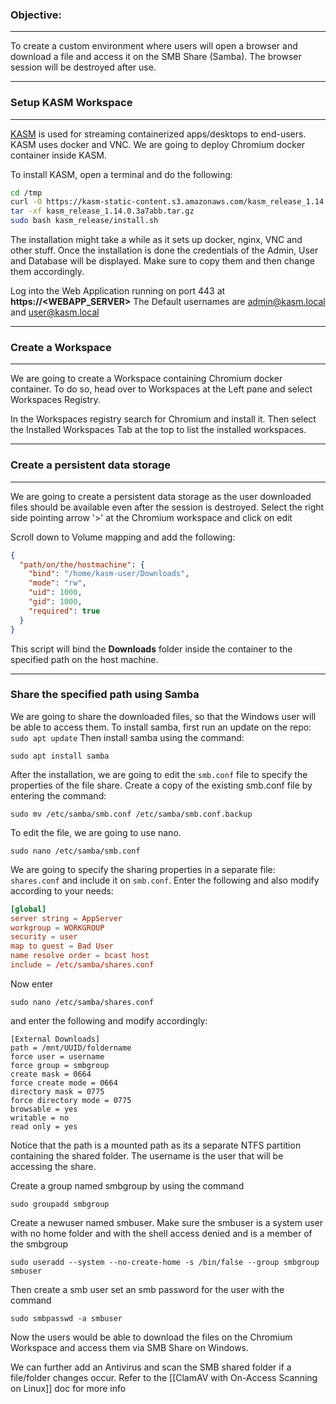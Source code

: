 ### Objective: 
***
To create a custom environment where users will open a browser and download a file and access it on the SMB Share (Samba). The browser session will be destroyed after use. 
***

### Setup KASM Workspace
***
[KASM](https://kasmweb.com/) is used for streaming containerized apps/desktops to end-users. KASM uses docker and VNC. 
We are going to deploy Chromium docker container inside KASM.

To install KASM, open a terminal and do the following:

```bash
cd /tmp
curl -O https://kasm-static-content.s3.amazonaws.com/kasm_release_1.14.0.3a7abb.tar.gz
tar -xf kasm_release_1.14.0.3a7abb.tar.gz
sudo bash kasm_release/install.sh
```

The installation might take a while as it sets up docker, nginx, VNC and other stuff. Once the installation is done the credentials of the Admin, User and Database will be displayed. Make sure to copy them and then change them accordingly.

Log into the Web Application running on port 443 at **https://<WEBAPP_SERVER>**
The Default usernames are admin@kasm.local and user@kasm.local
***
### Create a Workspace
***
We are going to create a Workspace containing Chromium docker container. To do so, head over to Workspaces at the Left pane and select Workspaces Registry.

In the Workspaces registry search for Chromium and install it. Then select the Installed Workspaces Tab at the top to list the installed workspaces.
***

### Create a persistent data storage
***
We are going to create a persistent data storage as the user downloaded files should be available even after the session is destroyed. 
Select the right side pointing arrow '>' at the Chromium workspace and click on edit

Scroll down to Volume mapping and add the following:

```json
{
  "path/on/the/hostmachine": {
    "bind": "/home/kasm-user/Downloads",
    "mode": "rw",
    "uid": 1000,
    "gid": 1000,
    "required": true
  }
}
```

This script will bind the **Downloads** folder inside the container to the specified path on the host machine.
***

### Share the specified path using Samba

We are going to share the downloaded files, so that the Windows user will be able to access them.
To install samba, first run an update on the repo: `sudo apt update`
Then install samba using the command:
```
sudo apt install samba
```

After the installation, we are going to edit the `smb.conf` file to specify the properties of the file share. Create a copy of the existing smb.conf file by entering the command:
```
sudo mv /etc/samba/smb.conf /etc/samba/smb.conf.backup
```

To edit the file, we are going to use nano. 

```
sudo nano /etc/samba/smb.conf
```

We are going to specify the sharing properties in a separate file: `shares.conf` and include it on `smb.conf`. Enter the following and also modify according to your needs:

```smb.conf
[global]
server string = AppServer
workgroup = WORKGROUP
security = user
map to guest = Bad User
name resolve order = bcast host
include = /etc/samba/shares.conf
```

Now enter
```
sudo nano /etc/samba/shares.conf
```

and enter the following and modify accordingly:

```shares
[External Downloads]
path = /mnt/UUID/foldername
force user = username
force group = smbgroup
create mask = 0664
force create mode = 0664
directory mask = 0775
force directory mode = 0775
browsable = yes
writable = no
read only = yes
```

Notice that the path is a mounted path as its a separate NTFS partition containing the shared folder. The username is the user that will be accessing the share.

Create a group named smbgroup by using the command
```
sudo groupadd smbgroup
```

Create a newuser named smbuser. Make sure the smbuser is a system user with no home folder and with the shell access denied and is a member of the smbgroup

```
sudo useradd --system --no-create-home -s /bin/false --group smbgroup smbuser
```

Then create a smb user set an smb password for the user with the command
```
sudo smbpasswd -a smbuser
```

Now the users would be able to download the files on the Chromium Workspace and access them via SMB Share on Windows.

We can further add an Antivirus and scan the SMB shared folder if a file/folder changes occur. Refer to the [[ClamAV with On-Access Scanning on Linux]] doc for more info